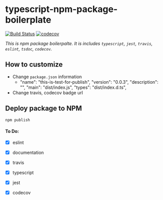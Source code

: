 # typescript-npm-package-boilerplate

[![Build Status](https://travis-ci.org/cshyeon/typescript-npm-package-boilerplate.svg?branch=master)](https://travis-ci.org/cshyeon/typescript-npm-package-boilerplate)
[![codecov](https://codecov.io/gh/cshyeon/typescript-npm-package-boilerplate/branch/master/graph/badge.svg)](https://codecov.io/gh/cshyeon/typescript-npm-package-boilerplate)

*This is npm package boilerpalte.
It is includes `typescript`, `jest`, `travis`, `eslint`, `tsdoc`, `codecov`.*


## How to customize
- Change `package.json` information
  - "name": "this-is-test-for-publish",
    "version": "0.0.3",
    "description": "",
    "main": "dist/index.js",
    "types": "dist/index.d.ts",
- Change travis, codecov badge url

## Deploy package to NPM
```bash
npm publish
```


#### To Do:

- [x] eslint
- [x] documentation
- [x] travis
- [x] typescript
- [x] jest
- [x] codecov

